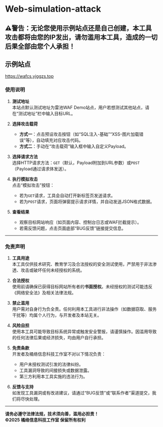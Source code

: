 # Web-simulation-attack

## ⚠️警告：无论您使用示例站点还是自己创建，本工具攻击都将由您的IP发出，请勿滥用本工具，造成的一切后果全部由您个人承担！

## 示例站点
https://wafcs.yjggzs.top

### 使用说明
 
1. **测试地址**  
   本站点默认测试地址为雷池WAF Demo站点，用户若想测试其他站点，请在“测试地址”栏中输入目标URL。

2. **选择攻击载荷**  
   - **方式一**：点击预设攻击按钮（如“SQL注入-基础”“XSS-图片加载错误”等），自动填充对应攻击代码。  
   - **方式二**：手动在“攻击载荷”输入框中输入自定义Payload。

3. **选择请求方法**  
   选择HTTP请求方法：`GET`（默认，Payload附加到URL参数）或`POST`（Payload通过请求体发送）。

4. **执行模拟攻击**  
   点击“模拟攻击”按钮：  
   - 若为`GET`请求，工具会自动打开新标签页发送请求。  
   - 若为`POST`请求，页面将弹窗提示请求详情，并自动发送JSON格式数据。

5. **查看结果**  
   - 观察目标网站响应（如页面内容、控制台日志或WAF拦截提示）。  
   - 若需反馈问题，点击页面底部“BUG反馈”链接提交信息。

---

### 免责声明

1. **工具用途**  
   本工具仅供技术研究、教育学习及合法授权的安全测试使用，严禁用于非法渗透、攻击或破坏任何未经授权的系统。

2. **合法授权**  
   使用前请确保已获得目标网站所有者的**书面授权**。未经授权的测试可能违反《网络安全法》及相关法律法规。

3. **禁止滥用**  
   用户需对自身行为负全责。任何利用本工具进行非法操作（如数据窃取、服务干扰等）均属个人行为，与开发者及本站无关。

4. **风险自担**  
   使用本工具可能导致目标系统异常或触发安全警报，请谨慎操作。因滥用导致的任何法律后果或经济损失，均由用户自行承担。

5. **免责条款**  
   开发者及橘络信息科技工作室不对以下情况负责：  
   - 用户未授权测试引发的法律纠纷。  
   - 工具漏洞导致的间接损失或数据泄露。  
   - 第三方利用本工具实施的违法行为。

6. **反馈与支持**  
   如发现工具漏洞或有改进建议，请通过“BUG反馈”或“联系作者”渠道提交，我们将尽快处理。

---

**请务必遵守法律法规，技术须向善，滥用必担责！**  
**©2025 橘络信息科技工作室 保留所有权利**